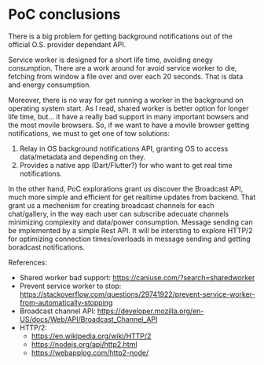 # PoC conclusions

There is a big problem for getting background notifications out of the official O.S. provider dependant API.

Service worker is designed for a short life time, avoiding enegy consumption. There are a work around for avoid service worker to die, fetching from window a file over and over each 20 seconds. That is data and energy consumption.

Moreover, there is no way for get running a worker in the background on operating system start.
As I read, shared worker is better option for longer life time, but... it have a really bad support in many important bowsers and the most movile browsers.
So, if we want to have a movile browser getting notifications, we must to get one of tow solutions:

1. Relay in OS background notifications API, granting OS to access data/metadata and depending on they.
1. Provides a native app (Dart/Flutter?) for who want to get real time notifications.

In the other hand, PoC explorations grant us discover the Broadcast API, much more simple and efficient for get realtime updates from backend. That grant us a mechenism for creating broadcast channels for each chat/gallery, in the way each user can subscribe adecuate channels minimizing complexity and data/power consumption. Message sending can be implemented by a simple Rest API. It will be intersting to explore HTTP/2 for optimizing connection times/overloads in message sending and getting boradcast notifications.

References:
* Shared worker bad support: https://caniuse.com/?search=sharedworker
* Prevent service worker to stop: https://stackoverflow.com/questions/29741922/prevent-service-worker-from-automatically-stopping
* Broadcast channel API: https://developer.mozilla.org/en-US/docs/Web/API/Broadcast_Channel_API
* HTTP/2:
  * https://en.wikipedia.org/wiki/HTTP/2
  * https://nodejs.org/api/http2.html
  * https://webapplog.com/http2-node/
